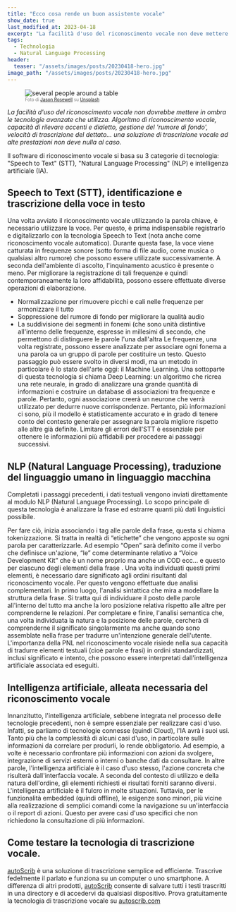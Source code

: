 ```yaml
---
title: "Ecco cosa rende un buon assistente vocale"
show_date: true
last_modified_at: 2023-04-18
excerpt: "La facilità d'uso del riconoscimento vocale non deve mettere in ombra le tecnologie avanzate che utilizza: algoritmo di riconoscimento vocale, capacità di rilevare accenti e dialetto, gestione del 'rumore di fondo', velocità di trascrizione del dettato..."
tags:
  - Technologia
  - Natural Language Processing
header:
  teaser: "/assets/images/posts/20230418-hero.jpg"
image_path: "/assets/images/posts/20230418-hero.jpg"
---
```


<figure>
<img src="{{ site.url }}{{ site.baseurl }}/assets/images/posts/20230418-hero.jpg" alt="several people around a table" class="full" loading="lazy">
<figcaption style="color:grey; font-size:10px;">Foto di <a href="https://unsplash.com/@jasonrosewell">Jason Rosewell</a> su <a href="https://unsplash.com">Unsplash</a>
  </figcaption>
</figure>

_La facilità d'uso del riconoscimento vocale non dovrebbe mettere in ombra le tecnologie avanzate che utilizza. Algoritmo di riconoscimento vocale, capacità di rilevare accenti e dialetto, gestione del 'rumore di fondo', velocità di trascrizione del dettato... una soluzione di trascrizione vocale ad alte prestazioni non deve nulla al caso._

Il software di riconoscimento vocale si basa su 3 categorie di tecnologia: "Speech to Text" (STT), "Natural Language Processing" (NLP) e intelligenza artificiale (IA).

## Speech to Text (STT), identificazione e trascrizione della voce in testo
Una volta avviato il riconoscimento vocale utilizzando la parola chiave, è necessario utilizzare la voce. Per questo, è prima indispensabile registrarlo e digitalizzarlo con la tecnologia Speech to Text (nota anche come riconoscimento vocale automatico).
Durante questa fase, la voce viene catturata in frequenze sonore (sotto forma di file audio, come musica o qualsiasi altro rumore) che possono essere utilizzate successivamente.
A seconda dell'ambiente di ascolto, l'inquinamento acustico è presente o meno. Per migliorare la registrazione di tali frequenze e quindi contemporaneamente la loro affidabilità, possono essere effettuate diverse operazioni di elaborazione.
- Normalizzazione per rimuovere picchi e cali nelle frequenze per armonizzare il tutto
- Soppressione del rumore di fondo per migliorare la qualità audio
- La suddivisione dei segmenti in fonemi (che sono unità distintive all'interno delle frequenze, espresse in millesimi di secondo, che permettono di distinguere le parole l'una dall'altra
Le frequenze, una volta registrate, possono essere analizzate per associare ogni fonema a una parola oa un gruppo di parole per costituire un testo. Questo passaggio può essere svolto in diversi modi, ma un metodo in particolare è lo stato dell'arte oggi: il Machine Learning.
Una sottoparte di questa tecnologia si chiama Deep Learning: un algoritmo che ricrea una rete neurale, in grado di analizzare una grande quantità di informazioni e costruire un database di associazioni tra frequenze e parole. Pertanto, ogni associazione creerà un neurone che verrà utilizzato per dedurre nuove corrispondenze.
Pertanto, più informazioni ci sono, più il modello è statisticamente accurato e in grado di tenere conto del contesto generale per assegnare la parola migliore rispetto alle altre già definite.
Limitare gli errori dell'STT è essenziale per ottenere le informazioni più affidabili per procedere ai passaggi successivi.

## NLP (Natural Language Processing), traduzione del linguaggio umano in linguaggio macchina
Completati i passaggi precedenti, i dati testuali vengono inviati direttamente al modulo NLP (Natural Language Processing). Lo scopo principale di questa tecnologia è analizzare la frase ed estrarre quanti più dati linguistici possibile.
 
Per fare ciò, inizia associando i tag alle parole della frase, questa si chiama tokenizzazione. Si tratta in realtà di “etichette” che vengono apposte su ogni parola per caratterizzarle. Ad esempio “Open” sarà definito come il verbo che definisce un'azione, “le” come determinante relativo a “Voice Development Kit” che è un nome proprio ma anche un COD ecc… e questo per ciascuno degli elementi della frase .
Una volta individuati questi primi elementi, è necessario dare significato agli ordini risultanti dal riconoscimento vocale. Per questo vengono effettuate due analisi complementari.
In primo luogo, l'analisi sintattica che mira a modellare la struttura della frase. Si tratta qui di individuare il posto delle parole all'interno del tutto ma anche la loro posizione relativa rispetto alle altre per comprenderne le relazioni.
Per completare e finire, l'analisi semantica che, una volta individuata la natura e la posizione delle parole, cercherà di comprenderne il significato singolarmente ma anche quando sono assemblate nella frase per tradurre un'intenzione generale dell'utente.
L'importanza della PNL nel riconoscimento vocale risiede nella sua capacità di tradurre elementi testuali (cioè parole e frasi) in ordini standardizzati, inclusi significato e intento, che possono essere interpretati dall'intelligenza artificiale associata ed eseguiti.

## Intelligenza artificiale, alleata necessaria del riconoscimento vocale
Innanzitutto, l'intelligenza artificiale, sebbene integrata nel processo delle tecnologie precedenti, non è sempre essenziale per realizzare casi d'uso. Infatti, se parliamo di tecnologie connesse (quindi Cloud), l'IA avrà i suoi usi. Tanto più che la complessità di alcuni casi d'uso, in particolare sulle informazioni da correlare per produrli, lo rende obbligatorio.
Ad esempio, a volte è necessario confrontare più informazioni con azioni da svolgere, integrazione di servizi esterni o interni o banche dati da consultare.
In altre parole, l'intelligenza artificiale è il caso d'uso stesso, l'azione concreta che risulterà dall'interfaccia vocale. A seconda del contesto di utilizzo e della natura dell'ordine, gli elementi richiesti ei risultati forniti saranno diversi.
L'intelligenza artificiale è il fulcro in molte situazioni. Tuttavia, per le funzionalità embedded (quindi offline), le esigenze sono minori, più vicine alla realizzazione di semplici comandi come la navigazione su un'interfaccia o il report di azioni. Questo per avere casi d'uso specifici che non richiedono la consultazione di più informazioni.

## Come testare la tecnologia di trascrizione vocale.
[autoScrib](https://autoscrib.com/) è una soluzione di trascrizione semplice ed efficiente. Trascrive fedelmente il parlato e funziona su un computer o uno smartphone. A differenza di altri prodotti, [autoScrib](https://autoscrib.com/) consente di salvare tutti i testi trascritti in una directory e di accedervi da qualsiasi dispositivo.
Prova gratuitamente la tecnologia di trascrizione vocale su [autoscrib.com](https://autoscrib.com/)